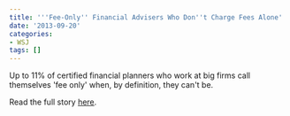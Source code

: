 ```yaml
---
title: '''Fee-Only'' Financial Advisers Who Don''t Charge Fees Alone'
date: '2013-09-20'
categories:
- WSJ
tags: []
---
```

Up to 11% of certified financial planners who work at big firms call themselves 'fee only' when, by definition, they can't be.

Read the full story [here](https://www.wsj.com/articles/feeonly-financial-advisers-who-dont-charge-fees-alone-1379714516).